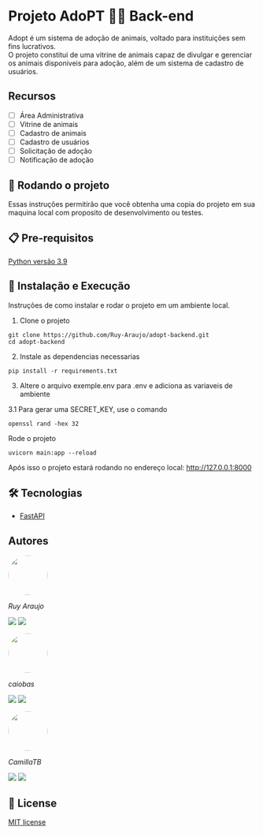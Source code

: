 # Projeto AdoPT 🐶🐱 Back-end

Adopt é um sistema de adoção de animais, voltado para instituições sem fins lucrativos.  
O projeto constitui de uma vitrine de animais capaz de divulgar e gerenciar os animais disponiveis para adoção, além de um sistema de cadastro de usuários.

## Recursos

- [ ] Área Administrativa
- [ ] Vitrine de animais
- [ ] Cadastro de animais
- [ ] Cadastro de usuários
- [ ] Solicitação de adoção
- [ ] Notificação de adoção

## 🚀 Rodando o projeto

Essas instruções permitirão que você obtenha uma copia do projeto em sua maquina local com proposito de desenvolvimento ou testes.

## 📋 Pre-requisitos

[Python versão 3.9](https://www.python.org/downloads/)


## 🔧 Instalação e Execução

Instruções de como instalar e rodar o projeto em um ambiente local.

1. Clone o projeto
```
git clone https://github.com/Ruy-Araujo/adopt-backend.git
cd adopt-backend
```

2. Instale as dependencias necessarias
```console
pip install -r requirements.txt
```

3. Altere o arquivo exemple.env para .env e adiciona as variaveis de ambiente 

3.1 Para gerar uma SECRET_KEY, use o comando
```console
openssl rand -hex 32
```

Rode o projeto
```console
uvicorn main:app --reload
```

Após isso o projeto estará rodando no endereço local: http://127.0.0.1:8000

## 🛠️ Tecnologias

- [FastAPI](https://fastapi.tiangolo.com/)

## Autores

[<img src="https://avatars.githubusercontent.com/u/53796141?v=4" width="80px" style="border-radius:50%"/>](https://github.com/Ruy-Araujo)

_Ruy Araujo_

[<img src="https://img.shields.io/badge/LinkedIn-0077B5?style=for-the-badge&logo=linkedin&logoColor=white"/>](https://www.linkedin.com/in/ruy-araujo/)
[<img src="https://img.shields.io/badge/GitHub-100000?style=for-the-badge&logo=github&logoColor=white"/>](https://github.com/Ruy-Araujo)

[<img src="https://avatars.githubusercontent.com/u/32309203?v=4" width="80px" style="border-radius:50%"/>](https://github.com/caiobas)

_caiobas_

[<img src="https://img.shields.io/badge/LinkedIn-0077B5?style=for-the-badge&logo=linkedin&logoColor=white"/>]()
[<img src="https://img.shields.io/badge/GitHub-100000?style=for-the-badge&logo=github&logoColor=white"/>](https://github.com/caiobas)

[<img src="https://avatars.githubusercontent.com/u/90728045?v=4" width="80px" style="border-radius:50%"/>](https://github.com/CamillaTB)

_CamillaTB_

[<img src="https://img.shields.io/badge/LinkedIn-0077B5?style=for-the-badge&logo=linkedin&logoColor=white"/>]()
[<img src="https://img.shields.io/badge/GitHub-100000?style=for-the-badge&logo=github&logoColor=white"/>](https://github.com/CamillaTB)

## 📄 License

[MIT license](https://github.com/Ruy-Araujo/adopt-backend/blob/master/LICENSE)
